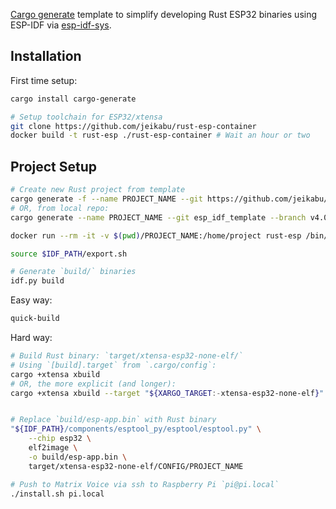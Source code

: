 [Cargo generate](https://github.com/ashleygwilliams/cargo-generate) template to simplify developing Rust ESP32 binaries using ESP-IDF via [esp-idf-sys](https://github.com/sapir/esp-idf-sys).

## Installation

First time setup:
```sh
cargo install cargo-generate

# Setup toolchain for ESP32/xtensa
git clone https://github.com/jeikabu/rust-esp-container
docker build -t rust-esp ./rust-esp-container # Wait an hour or two
```

## Project Setup

```sh
# Create new Rust project from template
cargo generate -f --name PROJECT_NAME --git https://github.com/jeikabu/esp_idf_template.git --branch v4.0
# OR, from local repo:
cargo generate --name PROJECT_NAME --git esp_idf_template --branch v4.0

docker run --rm -it -v $(pwd)/PROJECT_NAME:/home/project rust-esp /bin/bash
```

```sh
source $IDF_PATH/export.sh

# Generate `build/` binaries
idf.py build
```

Easy way:
```sh
quick-build
```

Hard way:
```sh
# Build Rust binary: `target/xtensa-esp32-none-elf/`
# Using `[build].target` from `.cargo/config`:
cargo +xtensa xbuild
# OR, the more explicit (and longer):
cargo +xtensa xbuild --target "${XARGO_TARGET:-xtensa-esp32-none-elf}"


# Replace `build/esp-app.bin` with Rust binary
"${IDF_PATH}/components/esptool_py/esptool/esptool.py" \
    --chip esp32 \
    elf2image \
    -o build/esp-app.bin \
    target/xtensa-esp32-none-elf/CONFIG/PROJECT_NAME
```

```sh
# Push to Matrix Voice via ssh to Raspberry Pi `pi@pi.local`
./install.sh pi.local
```